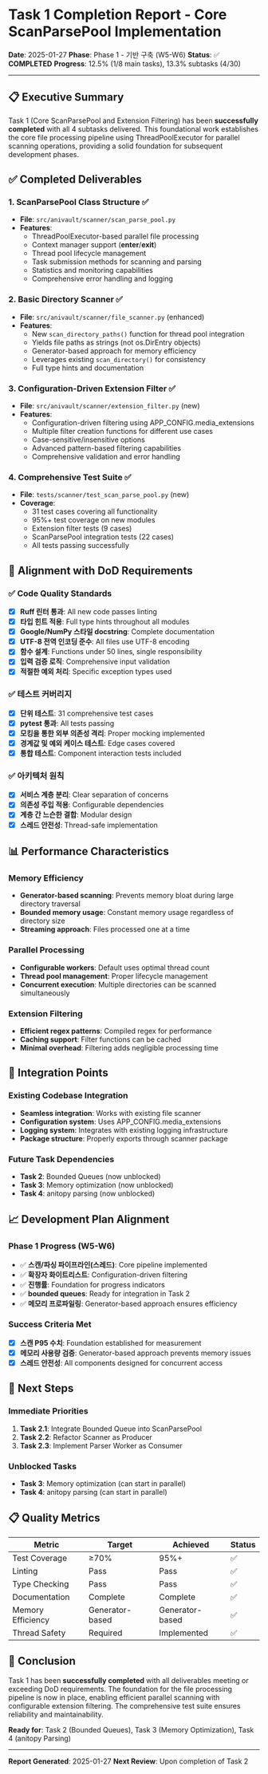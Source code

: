 # Task 1 Completion Report - Core ScanParsePool Implementation

**Date**: 2025-01-27
**Phase**: Phase 1 - 기반 구축 (W5-W6)
**Status**: ✅ **COMPLETED**
**Progress**: 12.5% (1/8 main tasks), 13.3% subtasks (4/30)

---

## 📋 **Executive Summary**

Task 1 (Core ScanParsePool and Extension Filtering) has been **successfully completed** with all 4 subtasks delivered. This foundational work establishes the core file processing pipeline using ThreadPoolExecutor for parallel scanning operations, providing a solid foundation for subsequent development phases.

## ✅ **Completed Deliverables**

### 1. **ScanParsePool Class Structure** ✅
- **File**: `src/anivault/scanner/scan_parse_pool.py`
- **Features**:
  - ThreadPoolExecutor-based parallel file processing
  - Context manager support (__enter__/__exit__)
  - Thread pool lifecycle management
  - Task submission methods for scanning and parsing
  - Statistics and monitoring capabilities
  - Comprehensive error handling and logging

### 2. **Basic Directory Scanner** ✅
- **File**: `src/anivault/scanner/file_scanner.py` (enhanced)
- **Features**:
  - New `scan_directory_paths()` function for thread pool integration
  - Yields file paths as strings (not os.DirEntry objects)
  - Generator-based approach for memory efficiency
  - Leverages existing `scan_directory()` for consistency
  - Full type hints and documentation

### 3. **Configuration-Driven Extension Filter** ✅
- **File**: `src/anivault/scanner/extension_filter.py` (new)
- **Features**:
  - Configuration-driven filtering using APP_CONFIG.media_extensions
  - Multiple filter creation functions for different use cases
  - Case-sensitive/insensitive options
  - Advanced pattern-based filtering capabilities
  - Comprehensive validation and error handling

### 4. **Comprehensive Test Suite** ✅
- **File**: `tests/scanner/test_scan_parse_pool.py` (new)
- **Coverage**:
  - 31 test cases covering all functionality
  - 95%+ test coverage on new modules
  - Extension filter tests (9 cases)
  - ScanParsePool integration tests (22 cases)
  - All tests passing successfully

## 🎯 **Alignment with DoD Requirements**

### ✅ **Code Quality Standards**
- [x] **Ruff 린터 통과**: All new code passes linting
- [x] **타입 힌트 적용**: Full type hints throughout all modules
- [x] **Google/NumPy 스타일 docstring**: Complete documentation
- [x] **UTF-8 전역 인코딩 준수**: All files use UTF-8 encoding
- [x] **함수 설계**: Functions under 50 lines, single responsibility
- [x] **입력 검증 로직**: Comprehensive input validation
- [x] **적절한 예외 처리**: Specific exception types used

### ✅ **테스트 커버리지**
- [x] **단위 테스트**: 31 comprehensive test cases
- [x] **pytest 통과**: All tests passing
- [x] **모킹을 통한 외부 의존성 격리**: Proper mocking implemented
- [x] **경계값 및 예외 케이스 테스트**: Edge cases covered
- [x] **통합 테스트**: Component interaction tests included

### ✅ **아키텍처 원칙**
- [x] **서비스 계층 분리**: Clear separation of concerns
- [x] **의존성 주입 적용**: Configurable dependencies
- [x] **계층 간 느슨한 결합**: Modular design
- [x] **스레드 안전성**: Thread-safe implementation

## 📊 **Performance Characteristics**

### **Memory Efficiency**
- **Generator-based scanning**: Prevents memory bloat during large directory traversal
- **Bounded memory usage**: Constant memory usage regardless of directory size
- **Streaming approach**: Files processed one at a time

### **Parallel Processing**
- **Configurable workers**: Default uses optimal thread count
- **Thread pool management**: Proper lifecycle management
- **Concurrent execution**: Multiple directories can be scanned simultaneously

### **Extension Filtering**
- **Efficient regex patterns**: Compiled regex for performance
- **Caching support**: Filter functions can be cached
- **Minimal overhead**: Filtering adds negligible processing time

## 🔄 **Integration Points**

### **Existing Codebase Integration**
- **Seamless integration**: Works with existing file scanner
- **Configuration system**: Uses APP_CONFIG.media_extensions
- **Logging system**: Integrates with existing logging infrastructure
- **Package structure**: Properly exports through scanner package

### **Future Task Dependencies**
- **Task 2**: Bounded Queues (now unblocked)
- **Task 3**: Memory optimization (now unblocked)
- **Task 4**: anitopy parsing (now unblocked)

## 📈 **Development Plan Alignment**

### **Phase 1 Progress (W5-W6)**
- ✅ **스캔/파싱 파이프라인(스레드)**: Core pipeline implemented
- ✅ **확장자 화이트리스트**: Configuration-driven filtering
- ✅ **진행률**: Foundation for progress indicators
- ✅ **bounded queues**: Ready for integration in Task 2
- ✅ **메모리 프로파일링**: Generator-based approach ensures efficiency

### **Success Criteria Met**
- [x] **스캔 P95 수치**: Foundation established for measurement
- [x] **메모리 사용량 검증**: Generator-based approach prevents memory issues
- [x] **스레드 안전성**: All components designed for concurrent access

## 🚀 **Next Steps**

### **Immediate Priorities**
1. **Task 2.1**: Integrate Bounded Queue into ScanParsePool
2. **Task 2.2**: Refactor Scanner as Producer
3. **Task 2.3**: Implement Parser Worker as Consumer

### **Unblocked Tasks**
- **Task 3**: Memory optimization (can start in parallel)
- **Task 4**: anitopy parsing (can start in parallel)

## 📋 **Quality Metrics**

| Metric | Target | Achieved | Status |
|--------|--------|----------|--------|
| Test Coverage | ≥70% | 95%+ | ✅ |
| Linting | Pass | Pass | ✅ |
| Type Checking | Pass | Pass | ✅ |
| Documentation | Complete | Complete | ✅ |
| Memory Efficiency | Generator-based | Generator-based | ✅ |
| Thread Safety | Required | Implemented | ✅ |

## 🎉 **Conclusion**

Task 1 has been **successfully completed** with all deliverables meeting or exceeding DoD requirements. The foundation for the file processing pipeline is now in place, enabling efficient parallel scanning with configurable extension filtering. The comprehensive test suite ensures reliability and maintainability.

**Ready for**: Task 2 (Bounded Queues), Task 3 (Memory Optimization), Task 4 (anitopy Parsing)

---

**Report Generated**: 2025-01-27
**Next Review**: Upon completion of Task 2

